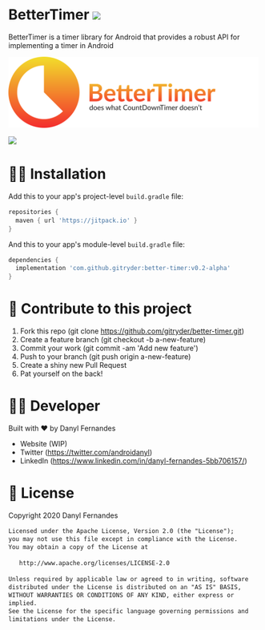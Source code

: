 # BetterTimer [![](https://jitpack.io/v/gitryder/BetterTimer-Android.svg)](https://jitpack.io/#gitryder/BetterTimer-Android) 

BetterTimer is a timer library for Android that provides a robust API for implementing a timer in Android

<p>
  <img src="static/better_timer_logo.svg" width="500"/>
</p>

![](https://github.com/gitryder/better-timer/blob/main/static/ctd_vs_bt.gif)
 
 👨‍🔧 Installation
 ==================
Add this to your app's project-level `build.gradle` file:
 
```gradle
repositories {
  maven { url 'https://jitpack.io' }
}
```
And this to your app's module-level `build.gradle` file:

```gradle
dependencies {
  implementation 'com.github.gitryder:better-timer:v0.2-alpha'
}
```
🌄 Contribute to this project
=============================
1. Fork this repo (git clone https://github.com/gitryder/better-timer.git)
2. Create a feature branch (git checkout -b a-new-feature)
3. Commit your work (git commit -am 'Add new feature')
4. Push to your branch (git push origin a-new-feature)
5. Create a shiny new Pull Request
6. Pat yourself on the back!

👨‍💻 Developer
===============
Built with ❤︎ by Danyl Fernandes
- Website (WIP)
- Twitter (https://twitter.com/androidanyl)
- LinkedIn (https://www.linkedin.com/in/danyl-fernandes-5bb706157/)

📑 License
==========
Copyright 2020 Danyl Fernandes

    Licensed under the Apache License, Version 2.0 (the "License");
    you may not use this file except in compliance with the License.
    You may obtain a copy of the License at

       http://www.apache.org/licenses/LICENSE-2.0

    Unless required by applicable law or agreed to in writing, software
    distributed under the License is distributed on an "AS IS" BASIS,
    WITHOUT WARRANTIES OR CONDITIONS OF ANY KIND, either express or implied.
    See the License for the specific language governing permissions and
    limitations under the License.

